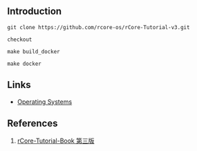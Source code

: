 ## Introduction





```shell
git clone https://github.com/rcore-os/rCore-Tutorial-v3.git

checkout 

make build_docker

make docker
```









## Links

- [Operating Systems](/docs/CS/OS/OS.md)



## References

1. [rCore-Tutorial-Book 第三版](https://rcore-os.cn/rCore-Tutorial-Book-v3/index.html)
